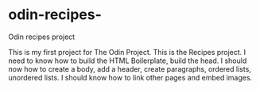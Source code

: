 # odin-recipes-
Odin recipes project 

This is my first project for The Odin Project. This is the Recipes 
project. I need to know how to build the HTML Boilerplate, build the 
head. I should now how to create a body, add a header, create 
paragraphs, ordered lists, unordered lists. I should know  how to link
other pages and embed images. 